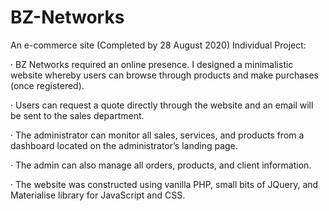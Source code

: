 # BZ-Networks
 An e-commerce site (Completed by 28 August 2020) Individual Project:

·         BZ Networks required an online presence. I designed a minimalistic website whereby users can browse through products and make purchases (once registered).

·         Users can request a quote directly through the website and an email will be sent to the sales department.

·         The administrator can monitor all sales, services, and products from a dashboard located on the administrator’s landing page.

·         The admin can also manage all orders, products, and client information.

·         The website was constructed using vanilla PHP, small bits of JQuery, and Materialise library for JavaScript and CSS.
